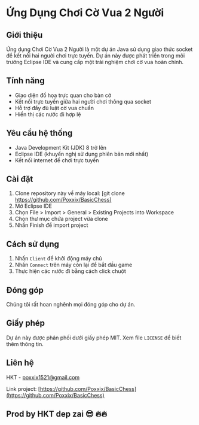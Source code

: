 # Ứng Dụng Chơi Cờ Vua 2 Người

## Giới thiệu

Ứng dụng Chơi Cờ Vua 2 Người là một dự án Java sử dụng giao thức socket để kết nối hai người chơi trực tuyến. Dự án này được phát triển trong môi trường Eclipse IDE và cung cấp một trải nghiệm chơi cờ vua hoàn chỉnh.

## Tính năng

- Giao diện đồ họa trực quan cho bàn cờ
- Kết nối trực tuyến giữa hai người chơi thông qua socket
- Hỗ trợ đầy đủ luật cờ vua chuẩn
- Hiển thị các nước đi hợp lệ


## Yêu cầu hệ thống

- Java Development Kit (JDK) 8 trở lên
- Eclipse IDE (khuyến nghị sử dụng phiên bản mới nhất)
- Kết nối internet để chơi trực tuyến

## Cài đặt

1. Clone repository này về máy local:
[git clone https://github.com/Poxxix/BasicChess]
2. Mở Eclipse IDE
3. Chọn File > Import > General > Existing Projects into Workspace
4. Chọn thư mục chứa project vừa clone
5. Nhấn Finish để import project

## Cách sử dụng

1. Nhấn `Client` để khởi động máy chủ
2. Nhấn `Connect` trên máy còn lại để bắt đầu game
3. Thực hiện các nước đi bằng cách click chuột

## Đóng góp

Chúng tôi rất hoan nghênh mọi đóng góp cho dự án.

## Giấy phép

Dự án này được phân phối dưới giấy phép MIT. Xem file `LICENSE` để biết thêm thông tin.

## Liên hệ

HKT - poxxix1521@gmail.com

Link project: [https://github.com/Poxxix/BasicChess](https://github.com/Poxxix/BasicChess)

## Prod by HKT dep zai :sunglasses: :fire::fire:
